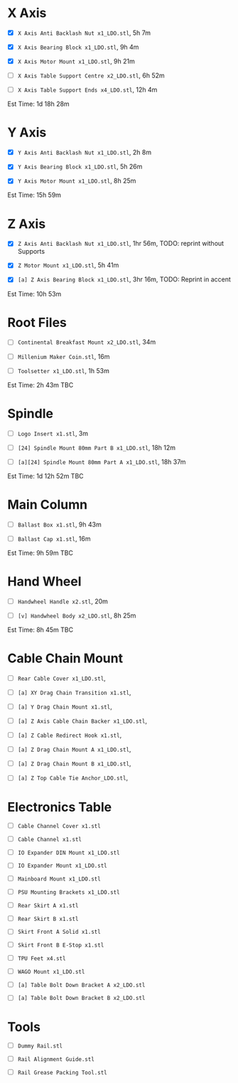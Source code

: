 # X Axis

- [x] `X Axis Anti Backlash Nut x1_LDO.stl`, 5h 7m

- [x] `X Axis Bearing Block x1_LDO.stl`, 9h 4m

- [x] `X Axis Motor Mount x1_LDO.stl`, 9h 21m

- [ ] `X Axis Table Support Centre x2_LDO.stl`, 6h 52m

- [ ] `X Axis Table Support Ends x4_LDO.stl`, 12h 4m

Est Time: 1d 18h 28m


# Y Axis

- [x] `Y Axis Anti Backlash Nut x1_LDO.stl`, 2h 8m

- [x] `Y Axis Bearing Block x1_LDO.stl`, 5h 26m

- [x] `Y Axis Motor Mount x1_LDO.stl`, 8h 25m
 
Est Time: 15h 59m


# Z Axis 

- [x] `Z Axis Anti Backlash Nut x1_LDO.stl`, 1hr 56m, TODO: reprint without Supports

- [x] `Z Motor Mount x1_LDO.stl`, 5h 41m 

- [x] `[a] Z Axis Bearing Block x1_LDO.stl`,  3hr 16m, TODO: Reprint in accent

Est Time: 10h 53m 


# Root Files

- [ ] `Continental Breakfast Mount x2_LDO.stl`, 34m

- [ ] `Millenium Maker Coin.stl`, 16m

- [ ] `Toolsetter x1_LDO.stl`, 1h 53m


Est Time: 2h 43m TBC


# Spindle

- [ ] `Logo Insert x1.stl`, 3m

- [ ] `[24] Spindle Mount 80mm Part B x1_LDO.stl`, 18h 12m

- [ ] `[a][24] Spindle Mount 80mm Part A x1_LDO.stl`, 18h 37m


Est Time: 1d 12h 52m TBC


# Main Column

- [ ] `Ballast Box x1.stl`, 9h 43m

- [ ] `Ballast Cap x1.stl`, 16m


Est Time: 9h 59m TBC


# Hand Wheel

-[ ] `Handwheel Handle x2.stl`, 20m 

-[ ] `[v] Handwheel Body x2_LDO.stl`, 8h 25m

Est Time: 8h 45m TBC


# Cable Chain Mount

-[ ] `Rear Cable Cover x1_LDO.stl`,

-[ ] `[a] XY Drag Chain Transition x1.stl`,

-[ ] `[a] Y Drag Chain Mount x1.stl`,

-[ ] `[a] Z Axis Cable Chain Backer x1_LDO.stl`,

-[ ] `[a] Z Cable Redirect Hook x1.stl`,

-[ ] `[a] Z Drag Chain Mount A x1_LDO.stl`,

-[ ] `[a] Z Drag Chain Mount B x1_LDO.stl`,

-[ ] `[a] Z Top Cable Tie Anchor_LDO.stl`,


# Electronics Table 

-[ ] `Cable Channel Cover x1.stl`

-[ ] `Cable Channel x1.stl`

-[ ] `IO Expander DIN Mount x1_LDO.stl`

-[ ] `IO Expander Mount x1_LDO.stl`

-[ ] `Mainboard Mount x1_LDO.stl`

-[ ] `PSU Mounting Brackets x1_LDO.stl`

-[ ] `Rear Skirt A x1.stl`

-[ ] `Rear Skirt B x1.stl`

-[ ] `Skirt Front A Solid x1.stl`

-[ ] `Skirt Front B E-Stop x1.stl`

-[ ] `TPU Feet x4.stl`

-[ ] `WAGO Mount x1_LDO.stl`

-[ ] `[a] Table Bolt Down Bracket A x2_LDO.stl`

-[ ] `[a] Table Bolt Down Bracket B x2_LDO.stl`


# Tools 

-[ ] `Dummy Rail.stl`

-[ ] `Rail Alignment Guide.stl`

-[ ] `Rail Grease Packing Tool.stl`

